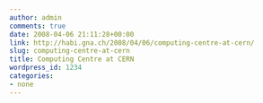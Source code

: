 ```yaml
---
author: admin
comments: true
date: 2008-04-06 21:11:28+00:00
link: http://habi.gna.ch/2008/04/06/computing-centre-at-cern/
slug: computing-centre-at-cern
title: Computing Centre at CERN
wordpress_id: 1234
categories:
- none
---
```



